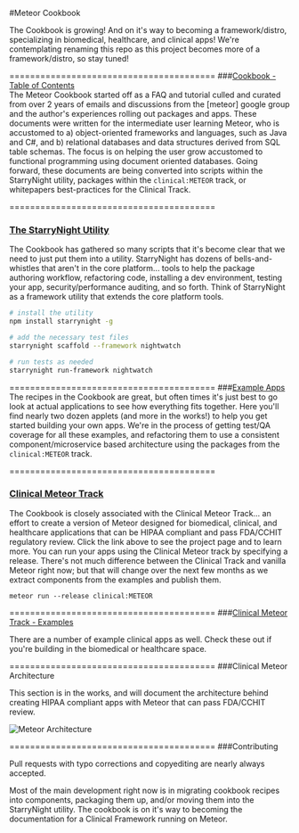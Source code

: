 #Meteor Cookbook  

The Cookbook is growing!  And on it's way to becoming a framework/distro, specializing in biomedical, healthcare, and clinical apps!  We're contemplating renaming this repo as this project becomes more of a framework/distro, so stay tuned!  



========================================
###[Cookbook - Table of Contents](https://github.com/awatson1978/meteor-cookbook/blob/master/table-of-contents.md)   
The Meteor Cookbook started off as a FAQ and tutorial culled and curated from over 2 years of emails and discussions from the [meteor] google group and the author's experiences rolling out packages and apps.  These documents were written for the intermediate user learning Meteor, who is accustomed to a) object-oriented frameworks and languages, such as Java and C#, and b) relational databases and data structures derived from SQL table schemas.  The focus is on helping the user grow accustomed to functional programming using document oriented databases.  Going forward, these documents are being converted into scripts within the StarryNight utility, packages within the ``clinical:METEOR`` track, or whitepapers best-practices for the Clinical Track.

========================================
### [The StarryNight Utility](http://starrynight.meteor.com/)    

The Cookbook has gathered so many scripts that it's become clear that we need to just put them into a utility.  StarryNight has dozens of bells-and-whistles that aren't in the core platform... tools to help the package authoring workflow, refactoring code, installing a dev environment, testing your app, security/performance auditing, and so forth.  Think of StarryNight as a framework utility that extends the core platform tools.

````sh
# install the utility
npm install starrynight -g

# add the necessary test files
starrynight scaffold --framework nightwatch

# run tests as needed
starrynight run-framework nightwatch
````


========================================
###[Example Apps](https://github.com/awatson1978/meteor-cookbook/tree/master/examples)  
The recipes in the Cookbook are great, but often times it's just best to go look at actual applications to see how everything fits together.  Here you'll find nearly two dozen applets (and more in the works!) to help you get started building your own apps.  We're in the process of getting test/QA coverage for all these examples, and refactoring them to use a consistent component/microservice based architecture using the packages from the ``clinical:METEOR`` track.


========================================
### [Clinical Meteor Track](http://clinical.meteor.com/)    

The Cookbook is closely associated with the Clinical Meteor Track...  an effort to create a version of Meteor designed for biomedical, clinical, and healthcare applications that can be HIPAA compliant and pass FDA/CCHIT regulatory review.  Click the link above to see the project page and to learn more.  You can run your apps using the Clinical Meteor track by specifying a release.  There's not much difference between the Clinical Track and vanilla Meteor right now; but that will change over the next few months as we extract components from the examples and publish them.  

````
meteor run --release clinical:METEOR
````

========================================
###[Clinical Meteor Track - Examples](https://github.com/awatson1978/meteor-cookbook/tree/master/examples-clinical)   

There are a number of example clinical apps as well.  Check these out if you're building in the biomedical or healthcare space.  


========================================
###Clinical Meteor Architecture  

This section is in the works, and will document the architecture behind creating HIPAA compliant apps with Meteor that can pass FDA/CCHIT review.  

![Meteor Architecture](https://raw.githubusercontent.com/awatson1978/meteor-cookbook/master/images/Meteor%20Architecture%20-%20Dev%20to%20Prod.jpg)  



========================================
###Contributing  

Pull requests with typo corrections and copyediting are nearly always accepted.  

Most of the main development right now is in migrating cookbook recipes into components, packaging them up, and/or moving them into the StarryNight utility.  The cookbook is on it's way to becoming the documentation for a Clinical Framework running on Meteor.  





